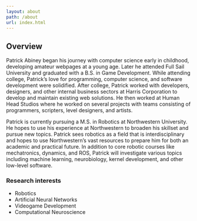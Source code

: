 ```yaml
---
layout: about
path: /about
url: index.html
---
```

## Overview
Patrick Abiney began his journey with computer science early in childhood, developing amateur webpages at a young age. Later he attended Full Sail University and graduated with a B.S. in Game Development. While attending college, Patrick’s love for programming, computer science, and software development were solidified. After college, Patrick worked with developers, designers, and other internal business sectors at Harris Corporation to develop and maintain existing web solutions. He then worked at Human Head Studios where he worked on several projects with teams consisting of programmers, scripters, level designers, and artists.

Patrick is currently pursuing a M.S. in Robotics at Northwestern University. He hopes to use his experience at Northwestern to broaden his skillset and pursue new topics. Patrick sees robotics as a field that is interdisciplinary and hopes to use Northwestern’s vast resources to prepare him for both an academic and practical future. In addition to core robotic courses like mechatronics, dynamics, and ROS, Patrick will investigate various topics including machine learning, neurobiology, kernel development, and other low-level software.

### Research interests
* Robotics
* Artificial Neural Networks
* Videogame Development
* Computational Neuroscience
